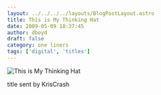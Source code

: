```yaml
---
layout: ../../../../layouts/BlogPostLayout.astro
title: This is My Thinking Hat
date: 2009-05-09 18:37:45
author: dboyd
draft: false
category: one liners
tags: ['digital', 'titles']
---
```

<img
srcset="https://img.selfiespirits.com/images/2009/05/thinkingHat_480.avif 480w"
sizes="(max-width: 480px) 100vw"
src="https://img.selfiespirits.com/images/2009/05/thinkingHat.jpg"
alt="This is My Thinking Hat"
/>

title sent by KrisCrash

